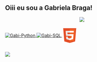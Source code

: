 ## Oiii eu sou a Gabriela Braga!
<div align="center">
  <a href="https://github.com/gabrielabrag">
  <img height="180em" src="https://github-readme-stats.vercel.app/api?username=gabrielabrag&show_icons=true&theme=dracula&include_all_commits=true&count_private=true"/>
  
</div>

<div style="display: inline_block"><br>
  <img align="center" alt="Gabi-Python" height="50" width="50" src="https://cdn.jsdelivr.net/gh/devicons/devicon/icons/python/python-original-wordmark.svg" />       
  <img align="center" alt="Gabi-SQL" height="50" width="50" src="https://cdn.jsdelivr.net/gh/devicons/devicon/icons/mysql/mysql-plain-wordmark.svg" />
  <img align="center" alt="Gabi-HTML" height="50" width="50" src="https://raw.githubusercontent.com/devicons/devicon/master/icons/html5/html5-original.svg">
</div>
  
  ##

<div> 
 	
  <a href="https://www.linkedin.com/in/gabriela-braga-10a3b8152/" target="_blank"><img src="https://img.shields.io/badge/-LinkedIn-%230077B5?style=for-the-badge&logo=linkedin&logoColor=white" target="_blank"></a> 
 
</div>
